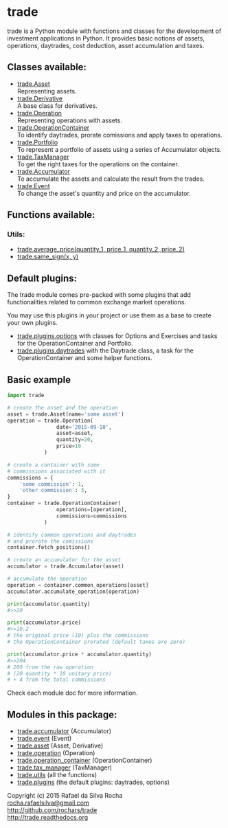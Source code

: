 # trade

trade is a Python module with functions and classes for the development
of investment applications in Python. It provides basic notions of assets,
operations, daytrades, cost deduction, asset accumulation and taxes.


## Classes available:

+ [trade.Asset](trade.asset)  
  Representing assets.
+ [trade.Derivative](trade.asset)  
  A base class for derivatives.
+ [trade.Operation](trade.operation)  
  Representing operations with assets.
+ [trade.OperationContainer](trade.operation_container)  
  To identify daytrades, prorate comissions and apply taxes to operations.
+ [trade.Portfolio](trade.portfolio)  
  To represent a portfolio of assets using a series of Accumulator objects.
+ [trade.TaxManager](trade.tax_manager)  
  To get the right taxes for the operations on the container.
+ [trade.Accumulator](trade.accumulator)  
  To accumulate the assets and calculate the result from the trades.
+ [trade.Event](trade.event)  
  To change the asset's quantity and price on the accumulator.


## Functions available:

### Utils:
+ [trade.average_price(quantity_1, price_1, quantity_2, price_2)](trade.utils)
+ [trade.same_sign(x, y)](trade.utils)


## Default plugins:

The trade module comes pre-packed with some plugins that add
functionalities related to common exchange market operations.

You may use this plugins in your project or use them as a base
to create your own plugins.

+ [trade.plugins.options](plugins/trade.plugins.options)
  with classes for Options and Exercises and tasks for the
  OperationContainer and Portfolio.
+ [trade.plugins.daytrades](plugins/trade.plugins.daytrades)
  with the Daytrade class, a task for the OperationContainer
  and some helper functions.


## Basic example

```python
import trade

# create the asset and the operation
asset = trade.Asset(name='some asset')
operation = trade.Operation(
                date='2015-09-18',
                asset=asset,
                quantity=20,
                price=10
            )

# create a container with some
# commissions associated with it
commissions = {
    'some commission': 1,
    'other commission': 3,
}
container = trade.OperationContainer(
                operations=[operation],
                commissions=commissions
            )

# identify common operations and daytrades
# and prorate the comissions
container.fetch_positions()

# create an accumulator for the asset
accumulator = trade.Accumulator(asset)

# accumulate the operation
operation = container.common_operations[asset]
accumulator.accumulate_operation(operation)

print(accumulator.quantity)
#>>20

print(accumulator.price)
#>>10.2
# the original price (10) plus the commissions
# the OperationContainer prorated (default taxes are zero)

print(accumulator.price * accumulator.quantity)
#>>204
# 200 from the raw operation
# (20 quantity * 10 unitary price)
# + 4 from the total commissions

```

Check each module doc for more information.


## Modules in this package:

+ [trade.accumulator](trade.accumulator) (Accumulator)
+ [trade.event](trade.event) (Event)
+ [trade.asset](trade.asset) (Asset, Derivative)
+ [trade.operation](trade.operation) (Operation)
+ [trade.operation_container](trade.operation_container) (OperationContainer)
+ [trade.tax_manager](trade.tax_manager) (TaxManager)
+ [trade.utils](trade.utils) (all the functions)
+ [trade.plugins](plugins) (the default plugins: daytrades, options)


Copyright (c) 2015 Rafael da Silva Rocha  
rocha.rafaelsilva@gmail.com  
http://github.com/rochars/trade  
http://trade.readthedocs.org  

